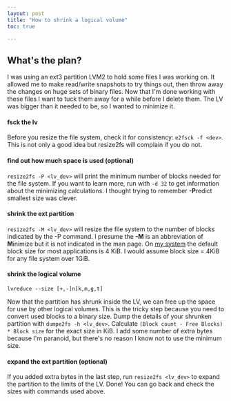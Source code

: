 ```yaml
---
layout: post
title: "How to shrink a logical volume"
toc: true

---
```


## What's the plan? ##
I was using an ext3 partition LVM2 to hold some files I was working on. It allowed me to make read/write snapshots to try things out, then throw away the changes on huge sets of binary files. Now that I'm done working with these files I want to tuck them away for a while before I delete them. The LV was bigger than it needed to be, so I wanted to minimize it.

#### fsck the lv

Before you resize the file system, check it for consistency: `e2fsck -f <dev>`. This is not only a good idea but resize2fs will complain if you do not.

#### find out how much space is used (optional)

`resize2fs -P <lv_dev>` will print the minimum number of blocks needed for the file system. If you want to learn more, run with `-d 32` to get information about the minimizing calculations. I thought trying to remember **-P**redict smallest size was clever.

#### shrink the ext partition

`resize2fs -M <lv_dev>` will resize the file system to the number of blocks indicated by the -P command. I presume the **-M** is an abbreviation of **M**inimize but it is not indicated in the man page. On [my system](https://www.debian.org/) the default block size for most applications is 4 KiB. I would assume block size = 4KiB for any file system over 1GiB.

#### shrink the logical volume

`lvreduce --size [+,-]n[k,m,g,t]` 

Now that the partition has shrunk inside the LV, we can free up the space for use by other logical volumes. This is the tricky step because you need to convert used blocks to a binary size. Dump the details of your shrunken partition with `dumpe2fs -h <lv_dev>`. Calculate `(Block count - Free Blocks) * Block size` for the exact size in KiB. I add some number of extra bytes because I'm paranoid, but there's no reason I know not to use the minimum size. 

#### expand the ext partition (optional)

If you added extra bytes in the last step, run `resize2fs <lv_dev>` to expand the partition to the limits of the LV. Done! You can go back and check the sizes with commands used above.
